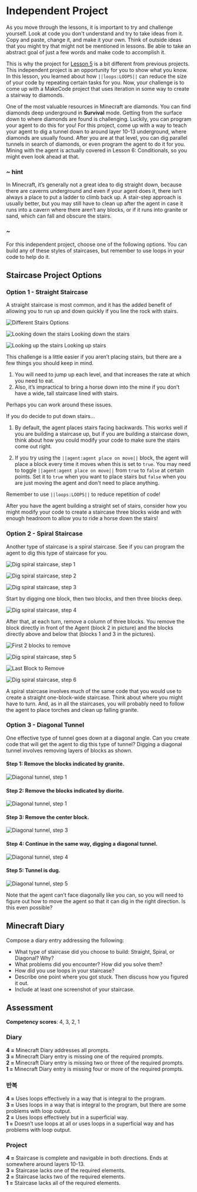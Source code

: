 # Independent Project

As you move through the lessons, it is important to try and challenge yourself. Look at code you don't understand and try to take ideas from it. Copy and paste, change it, and make it your own. Think of outside ideas that you might try that might not be mentioned in lessons. Be able to take an abstract goal of just a few words and make code to accomplish it.

This is why the project for [Lesson 5](/courses/csintro/iteration) is a bit different from previous projects. This independent project is an opportunity for you to show what you know. In this lesson, you learned about how `||loops:LOOPS||` can reduce the size of your code by repeating certain tasks for you. Now, your challenge is to come up with a MakeCode project that uses iteration in some way to create a stairway to diamonds.

One of the most valuable resources in Minecraft are diamonds. You can find diamonds deep underground in **Survival** mode. Getting from the surface down to where diamonds are found is challenging. Luckily, you can program your agent to do this for you! For this project, come up with a way to teach your agent to dig a tunnel down to around layer 10-13 underground, where diamonds are usually found. After you are at that level, you can dig parallel tunnels in search of diamonds, or even program the agent to do it for you. Mining with the agent is actually covered in Lesson 6: Conditionals, so you might even look ahead at that.

### ~ hint

In Minecraft, it’s generally not a great idea to dig straight down, because there are caverns underground and even if your agent does it, there isn’t always a place to put a ladder to climb back up. A stair-step approach is usually better, but you may still have to clean up after the agent in case it runs into a cavern where there aren’t any blocks, or if it runs into granite or sand, which can fall and obscure the stairs.

### ~

For this independent project, choose one of the following options. You can build any of these styles of staircases, but remember to use loops in your code to help do it.

## Staircase Project Options

### Option 1 - Straight Staircase

A straight staircase is most common, and it has the added benefit of allowing you to run up and down quickly if you line the rock with stairs.

![Different Stairs Options](/static/courses/csintro/iteration/stairs.png)

![Looking down the stairs](/static/courses/csintro/iteration/looking-down-stairs.jpg) Looking down the stairs

![Looking up the stairs](/static/courses/csintro/iteration/looking-up-stairs.jpg) Looking up stairs

This challenge is a little easier if you aren’t placing stairs, but there are a few things you should keep in mind.

1. You will need to jump up each level, and that increases the rate at which you need to eat. 
2. Also, it’s impractical to bring a horse down into the mine if you don’t have a wide, tall staircase lined with stairs. 

Perhaps you can work around these issues.

If you do decide to put down stairs...

1. By default, the agent places stairs facing backwards. This works well if you are building a staircase up, but if you are building a staircase down, think about how you could modify your code to make sure the stairs come out right.

2. If you try using the `||agent:agent place on move||` block, the agent will place a block every time it moves when this is set to `true`. You may need to toggle `||agent:agent place on move||` from `true` to `false` at certain points. Set it to `true` when you want to place stairs but `false` when you are just moving the agent and don't need to place anything.

Remember to use `||loops:LOOPS||` to reduce repetition of code!

After you have the agent building a straight set of stairs, consider how you might modify your code to create a staircase three blocks wide and with enough headroom to allow you to ride a horse down the stairs!

### Option 2 - Spiral Staircase

Another type of staircase is a spiral staircase. See if you can program the agent to dig this type of staircase for you.

![Dig spiral staircase, step 1](/static/courses/csintro/iteration/dig-spiral-1.jpg)

![Dig spiral staircase, step 2](/static/courses/csintro/iteration/dig-spiral-2.jpg)

![Dig spiral staircase, step 3](/static/courses/csintro/iteration/dig-spiral-3.jpg)

Start by digging one block, then two blocks, and then three blocks deep.

![Dig spiral staircase, step 4](/static/courses/csintro/iteration/dig-spiral-4.jpg)

After that, at each turn, remove a column of three blocks. You remove the block directly in front of the Agent (block 2 in picture) and the blocks directly above and below that (blocks 1 and 3 in the pictures).

![First 2 blocks to remove](/static/courses/csintro/iteration/proj-blocks.png)

![Dig spiral staircase, step 5](/static/courses/csintro/iteration/dig-spiral-5.jpg)

![Last Block to Remove](/static/courses/csintro/iteration/proj-blocks2.png)

![Dig spiral staircase, step 6](/static/courses/csintro/iteration/dig-spiral-6.jpg)

A spiral staircase involves much of the same code that you would use to create a straight one-block-wide staircase. Think about where you might have to turn. And, as in all the staircases, you will probably need to follow the agent to place torches and clean up falling granite.

### Option 3 - Diagonal Tunnel

One effective type of tunnel goes down at a diagonal angle. Can you create code that will get the agent to dig this type of tunnel? Digging a diagonal tunnel involves removing layers of blocks as shown.

#### Step 1: Remove the blocks indicated by granite.

![Diagonal tunnel, step 1](/static/courses/csintro/iteration/diagonal-tunnel-1.jpg)

#### Step 2: Remove the blocks indicated by diorite.

![Diagonal tunnel, step 1](/static/courses/csintro/iteration/diagonal-tunnel-1.jpg)

#### Step 3: Remove the center block.

![Diagonal tunnel, step 3](/static/courses/csintro/iteration/diagonal-tunnel-1.jpg)

#### Step 4: Continue in the same way, digging a diagonal tunnel.

![Diagonal tunnel, step 4](/static/courses/csintro/iteration/diagonal-tunnel-4.jpg)

#### Step 5: Tunnel is dug.

![Diagonal tunnel, step 5](/static/courses/csintro/iteration/diagonal-tunnel-5.jpg)

Note that the agent can’t face diagonally like you can, so you will need to figure out how to move the agent so that it can dig in the right direction. Is this even possible?

## Minecraft Diary

Compose a diary entry addressing the following:

* What type of staircase did you choose to build: Straight, Spiral, or Diagonal? Why?
* What problems did you encounter? How did you solve them?
* How did you use loops in your staircase? 
* Describe one point where you got stuck. Then discuss how you figured it out.
* Include at least one screenshot of your staircase.

## Assessment

**Competency scores**: 4, 3, 2, 1

### Diary

**4 =** Minecraft Diary addresses all prompts.  
**3 =** Minecraft Diary entry is missing one of the required prompts.  
**2 =** Minecraft Diary entry is missing two or three of the required prompts.  
**1 =** Minecraft Diary entry is missing four or more of the required prompts.

### 반복

**4 =** Uses loops effectively in a way that is integral to the program.   
**3 =** Uses loops in a way that is integral to the program, but there are some problems with loop output.  
**2 =** Uses loops effectively but in a superficial way.  
**1 =** Doesn’t use loops at all or uses loops in a superficial way and has problems with loop output.

### Project

**4 =** Staircase is complete and navigable in both directions. Ends at somewhere around layers 10-13.  
**3 =** Staircase lacks one of the required elements.  
**2 =** Staircase lacks two of the required elements.  
**1 =** Staircase lacks all of the required elements.